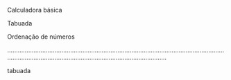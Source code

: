 Calculadora básica

Tabuada

Ordenação de números

.......................................................................................................................................................................................................................


tabuada
